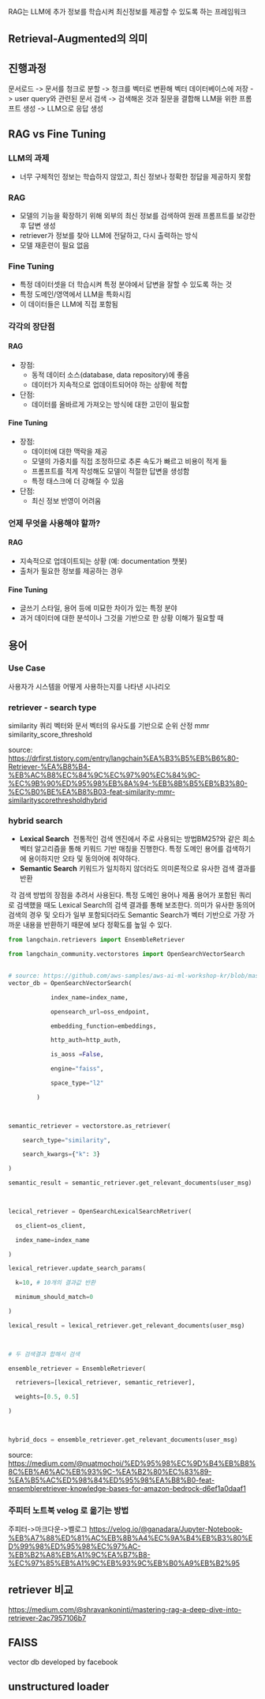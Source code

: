 RAG는 LLM에 추가 정보를 학습시켜 최신정보를 제공할 수 있도록 하는 프레임워크





## Retrieval-Augmented의 의미


## 진행과정
문서로드
-> 문서를 청크로 분할
-> 청크를 벡터로 변환해 벡터 데이터베이스에 저장
-> user query와 관련된 문서 검색
-> 검색해온 것과 질문을 결합해 LLM을 위한 프롬프트 생성
-> LLM으로 응답 생성

## RAG vs Fine Tuning

### LLM의 과제

- 너무 구체적인 정보는 학습하지 않았고, 최신 정보나 정확한 정답을 제공하지 못함

### RAG

- 모델의 기능을 확장하기 위해 외부의 최신 정보를 검색하여 원래 프롬프트를 보강한 후 답변 생성
- retriever가 정보를 찾아 LLM에 전달하고, 다시 출력하는 방식
- 모델 재훈련이 필요 없음

### Fine Tuning

- 특정 데이터셋을 더 학습시켜 특정 분야에서 답변을 잘할 수 있도록 하는 것
- 특정 도메인/영역에서 LLM을 특화시킴
- 이 데이터들은 LLM에 직접 포함됨

### 각각의 장단점

#### RAG

- 장점:
    - 동적 데이터 소스(database, data repository)에 좋음
    - 데이터가 지속적으로 업데이트되어야 하는 상황에 적합
- 단점:
    - 데이터를 올바르게 가져오는 방식에 대한 고민이 필요함

#### Fine Tuning

- 장점:
    - 데이터에 대한 맥락을 제공
    - 모델의 가중치를 직접 조정하므로 추론 속도가 빠르고 비용이 적게 듦
    - 프롬프트를 적게 작성해도 모델이 적절한 답변을 생성함
    - 특정 태스크에 더 강해질 수 있음
- 단점:
    - 최신 정보 반영이 어려움

### 언제 무엇을 사용해야 할까?

#### RAG

- 지속적으로 업데이트되는 상황 (예: documentation 챗봇)
- 출처가 필요한 정보를 제공하는 경우

#### Fine Tuning

- 글쓰기 스타일, 용어 등에 미묘한 차이가 있는 특정 분야
- 과거 데이터에 대한 분석이나 그것을 기반으로 한 상황 이해가 필요할 때
## 용어

### Use Case
사용자가 시스템을 어떻게 사용하는지를 나타낸 시나리오

### retriever - search type
similarity
쿼리 벡터와 문서 벡터의 유사도를 기반으로 순위 산정
mmr
similarity_score_threshold

source: https://drfirst.tistory.com/entry/langchain%EA%B3%B5%EB%B6%80-Retriever-%EA%B8%B4-%EB%AC%B8%EC%84%9C%EC%97%90%EC%84%9C-%EC%9B%90%ED%95%98%EB%8A%94-%EB%8B%B5%EB%B3%80-%EC%B0%BE%EA%B8%B03-feat-similarity-mmr-similarityscorethresholdhybrid


### hybrid search

- **Lexical Search** 
	전통적인 검색 엔진에서 주로 사용되는 방법BM25?와 같은 희소 벡터 알고리즘을 통해 키워드 기반 매칭을 진행한다. 특정 도메인 용어를 검색하기에 용이하지만 오타 및 동의어에 취약하다.
- **Semantic Search**
	키워드가 일치하지 않더라도 의미론적으로 유사한 검색 결과를 반환

 각 검색 방법의 장점을 추려서 사용된다. 특정 도메인 용어나 제품 용어가 포함된 쿼리로 검색했을 때도 Lexical Search의 검색 결과를 통해 보조한다. 의미가 유사한 동의어 검색의 경우 및 오타가 일부 포함되더라도 Semantic Search가 벡터 기반으로 가장 가까운 내용을 반환하기 때문에 보다 정확도를 높일 수 있다.
```python
from langchain.retrievers import EnsembleRetriever

from langchain_community.vectorstores import OpenSearchVectorSearch

  
# source: https://github.com/aws-samples/aws-ai-ml-workshop-kr/blob/master/genai/aws-gen-ai-kr/10_advanced_question_answering/03_2_rag_opensearch_hybrid_ensemble_retriever_kr.ipynb
vector_db = OpenSearchVectorSearch(

            index_name=index_name,

            opensearch_url=oss_endpoint,

            embedding_function=embeddings,

            http_auth=http_auth,

            is_aoss =False,

            engine="faiss",

            space_type="l2"

        )

  

semantic_retriever = vectorstore.as_retriever(

    search_type="similarity",

    search_kwargs={"k": 3}

)

semantic_result = semantic_retriever.get_relevant_documents(user_msg)

  

lecical_retriever = OpenSearchLexicalSearchRetriver(

  os_client=os_client,

  index_name=index_name

)

lexical_retriever.update_search_params(

  k=10, # 10개의 결과값 반환

  minimum_should_match=0

)

lexical_result = lexical_retriever.get_relevant_documents(user_msg)

  

# 두 검색결과 합해서 검색

ensemble_retriever = EnsembleRetriever(

  retrievers=[lexical_retriever, semantic_retriever],

  weights=[0.5, 0.5]

)

  

hybrid_docs = ensemble_retriever.get_relevant_documents(user_msg)

```
source: https://medium.com/@nuatmochoi/%ED%95%98%EC%9D%B4%EB%B8%8C%EB%A6%AC%EB%93%9C-%EA%B2%80%EC%83%89-%EA%B5%AC%ED%98%84%ED%95%98%EA%B8%B0-feat-ensembleretriever-knowledge-bases-for-amazon-bedrock-d6ef1a0daaf1

### 주피터 노트북 velog 로 옮기는 방법
주피터->마크다운->벨로그
https://velog.io/@ganadara/Jupyter-Notebook-%EB%A7%88%ED%81%AC%EB%8B%A4%EC%9A%B4%EB%B3%80%ED%99%98%ED%95%98%EC%97%AC-%EB%B2%A8%EB%A1%9C%EA%B7%B8-%EC%97%85%EB%A1%9C%EB%93%9C%EB%B0%A9%EB%B2%95

## retriever 비교
https://medium.com/@shravankoninti/mastering-rag-a-deep-dive-into-retriever-2ac7957106b7

## FAISS
vector db developed by facebook

## unstructured loader
